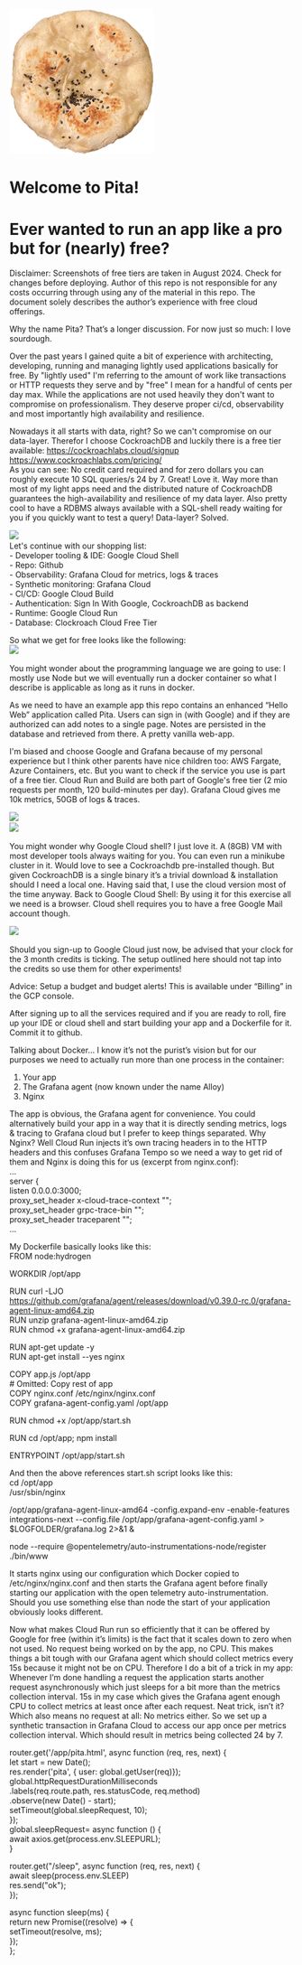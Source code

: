 # 

# 

![](https://github.com/digitalemil/pita/blob/main/node/public/images/pita256.png)  

# Welcome to Pita\!

# Ever wanted to run an app like a pro but for (nearly) free?

Disclaimer: Screenshots of free tiers are taken in August 2024\. Check for changes before deploying. Author of this repo is not responsible for any costs occurring through using any of the material in this repo. The document solely describes the author’s experience with free cloud offerings.

Why the name Pita? That’s a longer discussion. For now just so much: I love sourdough.

Over the past years I gained quite a bit of experience with architecting, developing, running and managing lightly used applications basically for free. By "lightly used" I'm referring to the amount of work like transactions or HTTP requests they serve and by "free" I mean for a handful of cents per day max. While the applications are not used heavily they don't want to compromise on professionalism. They deserve proper ci/cd, observability and most importantly high availability and resilience. 

Nowadays it all starts with data, right? So we can't compromise on our data-layer. Therefor I choose CockroachDB and luckily there is a free tier available: https://cockroachlabs.cloud/signup https://www.cockroachlabs.com/pricing/  
As you can see: No credit card required and for zero dollars you can roughly execute 10 SQL queries/s 24 by 7\. Great\! Love it. Way more than most of my light apps need and the distributed nature of CockroachDB guarantees the high-availability and resilience of my data layer. Also pretty cool to have a RDBMS always available with a SQL-shell ready waiting for you if you quickly want to test a query\! Data-layer? Solved.

![](https://storage.googleapis.com/thegym-public/cockroachcloudfree.png)  
Let's continue with our shopping list:  
\- Developer tooling & IDE: Google Cloud Shell  
\- Repo: Github  
\- Observability: Grafana Cloud for metrics, logs & traces  
\- Synthetic monitoring: Grafana Cloud  
\- CI/CD: Google Cloud Build  
\- Authentication: Sign In With Google, CockroachDB as backend  
\- Runtime: Google Cloud Run   
\- Database: Clockroach Cloud Free Tier

So what we get for free looks like the following:  
![](https://storage.googleapis.com/thegym-public/pita.drawio.png)

You might wonder about the programming language we are going to use: I mostly use Node but we will eventually run a docker container so what I describe is applicable as long as it runs in docker.

As we need to have an example app this repo contains an enhanced “Hello Web” application called Pita. Users can sign in (with Google) and if they are authorized can add notes to a single page. Notes are persisted in the database and retrieved from there. A pretty vanilla web-app. 

I'm biased and choose Google and Grafana because of my personal experience but I think other parents have nice children too: AWS Fargate, Azure Containers, etc. But you want to check if the service you use is part of a free tier. Cloud Run and Build are both part of Google's free tier (2 mio requests per month, 120 build-minutes per day). Grafana Cloud gives me 10k metrics, 50GB of logs & traces.

![](https://storage.googleapis.com/thegym-public/googlecloudfree.png)       
![](https://storage.googleapis.com/thegym-public/grafanacloudfree.png)

You might wonder why Google Cloud shell? I just love it. A (8GB) VM with most developer tools always waiting for you. You can even run a minikube cluster in it. Would love to see a Cockroachdb pre-installed though. But given CockroachDB is a single binary it’s a trivial download & installation should I need a local one. Having said that, I use the cloud version most of the time anyway. Back to Google Cloud Shell: By using it for this exercise all we need is a browser. Cloud shell requires you to have a free Google Mail account though.  

![](https://storage.googleapis.com/thegym-public/googlecloudshell.png)

Should you sign-up to Google Cloud just now, be advised that your clock for the 3 month credits is ticking. The setup outlined here should not tap into the credits so use them for other experiments\!

Advice: Setup a budget and budget alerts\! This is available under “Billing” in the GCP console. 

After signing up to all the services required and if you are ready to roll, fire up your IDE or cloud shell and start building your app and a Dockerfile for it. Commit it to github. 

Talking about Docker… I know it’s not the purist’s vision but for our purposes we need to actually run more than one process in the container:

1. Your app  
2. The Grafana agent (now known under the name Alloy)  
3. Nginx

The app is obvious, the Grafana agent for convenience. You could alternatively build your app in a way that it is directly sending metrics, logs & tracing to Grafana cloud but I prefer to keep things separated. Why Nginx?  Well Cloud Run injects it’s own tracing headers in to the HTTP headers and this confuses Grafana Tempo so we need a way to get rid of them and Nginx is doing this for us (excerpt from nginx.conf):  
   …  
   server {  
       listen 0.0.0.0:3000;  
       proxy\_set\_header x-cloud-trace-context "";  
       proxy\_set\_header grpc-trace-bin "";  
       proxy\_set\_header traceparent "";  
   …

My Dockerfile basically looks like this:  
FROM node:hydrogen

WORKDIR /opt/app

RUN curl \-LJO https://github.com/grafana/agent/releases/download/v0.39.0-rc.0/grafana-agent-linux-amd64.zip  
RUN unzip grafana-agent-linux-amd64.zip  
RUN chmod \+x grafana-agent-linux-amd64.zip

RUN apt-get update \-y  
RUN apt-get install \--yes nginx

COPY app.js /opt/app  
\# Omitted: Copy rest of app  
COPY nginx.conf /etc/nginx/nginx.conf  
COPY grafana-agent-config.yaml /opt/app

RUN chmod \+x /opt/app/start.sh

RUN cd /opt/app; npm install

ENTRYPOINT /opt/app/start.sh

And then the above references start.sh script looks like this:  
cd /opt/app  
/usr/sbin/nginx

/opt/app/grafana-agent-linux-amd64  \-config.expand-env \-enable-features integrations-next \--config.file /opt/app/grafana-agent-config.yaml  \> $LOGFOLDER/grafana.log 2\>&1 &

node \--require @opentelemetry/auto-instrumentations-node/register ./bin/www

It starts nginx using our configuration which Docker copied to /etc/nginx/nginx.conf and then starts the Grafana agent before finally starting our application with the open telemetry auto-instrumentation. Should you use something else than node the start of your application obviously looks different. 

Now what makes Cloud Run run so efficiently that it can be offered by Google for free (within it’s limits) is the fact that it scales down to zero when not used. No request being worked on by the app, no CPU. This makes things a bit tough with our Grafana agent which should collect metrics every 15s because it might not be on CPU. Therefore I do a bit of a trick in my app: Whenever I’m done handling a request the application starts another request asynchronously which just sleeps for a bit more than the metrics collection interval. 15s in my case which gives the Grafana agent enough CPU to collect metrics at least once after each request. Neat trick, isn’t it? Which also means no request at all: No metrics either. So we set up a synthetic transaction in Grafana Cloud to access our app once per metrics collection interval. Which should result in metrics being collected 24 by 7\.

router.get('/app/pita.html', async function (req, res, next) {  
   let start \= new Date();  
   res.render('pita', { user: global.getUser(req)});  
   global.httpRequestDurationMilliseconds  
     .labels(req.route.path, res.statusCode, req.method)  
     .observe(new Date() \- start);  
   setTimeout(global.sleepRequest, 10);  
 });  
 global.sleepRequest\= async function () {   
 await axios.get(process.env.SLEEPURL);  
}

router.get("/sleep", async function (req, res, next) {  
 await sleep(process.env.SLEEP)  
 res.send("ok");  
});

async function sleep(ms) {  
 return new Promise((resolve) \=\> {  
   setTimeout(resolve, ms);  
 });  
};  
